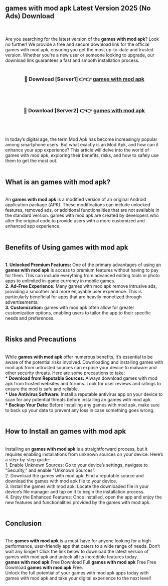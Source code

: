 ## games with mod apk Latest Version 2025 (No Ads) Download
<br><br>
Are you searching for the latest version of the <strong>games with mod apk</strong>? Look no further! We provide a free and secure download link for the official games with mod apk, ensuring you get the most up-to-date and trusted version. Whether you're a new user or someone looking to upgrade, our download link guarantees a fast and smooth installation process.
<br>
<br>
<div align="center">
<h3>🔴 Download [Server1] 👉👉 <a href="https://modyolo.store/games_with_mod_apk">games with mod apk</a></h3><br>
<br>
<h3>🔴 Download [Server2] 👉👉 <a href="https://modyolo.store/games_with_mod_apk">games with mod apk</a></h3><br>
</div>
<br>
<br>
In today’s digital age, the term Mod Apk has become increasingly popular among smartphone users. But what exactly is an Mod Apk, and how can it enhance your app experience? This article will delve into the world of games with mod apk, exploring their benefits, risks, and how to safely use them to get the most out.
<br>
<br>
<h2>What is an games with mod apk?</h2>
<br>
An <strong>games with mod apk</strong> is a modified version of an original Android application package (APK). These modifications can include unlocked features, removed ads, or additional functionalities that are not available in the standard version. games with mod apk are created by developers who alter the original code to provide users with a more customized and enhanced app experience.
<br>
<br>
<h2>Benefits of Using games with mod apk</h2>
<br>
<strong> 1. Unlocked Premium Features:</strong> One of the primary advantages of using an <strong>games with mod apk</strong> is access to premium features without having to pay for them. This can include everything from advanced editing tools in photo apps to unlimited in-game currency in mobile games.
<br>
<strong> 2. Ad-Free Experience:</strong> Many games with mod apk remove intrusive ads, providing a smoother and more enjoyable user experience. This is particularly beneficial for apps that are heavily monetized through advertisements.
<br>
<strong> 3. Customization:</strong> games with mod apk often allow for greater customization options, enabling users to tailor the app to their specific needs and preferences.
<br>
<br>
<h2>Risks and Precautions</h2>
<br>
While <strong>games with mod apk</strong> offer numerous benefits, it’s essential to be aware of the potential risks involved. Downloading and installing games with mod apk from untrusted sources can expose your device to malware and other security threats. Here are some precautions to take:
<br>
<strong> * Download from Reputable Sources:</strong> Always download games with mod apk from trusted websites and forums. Look for user reviews and ratings to ensure the mod is safe and reliable.
<br>
<strong> * Use Antivirus Software:</strong> Install a reputable antivirus app on your device to scan for any potential threats before installing an games with mod apk.
<br>
<strong> * Backup Your Data:</strong> Before installing any games with mod apk, make sure to back up your data to prevent any loss in case something goes wrong.
<br>
<br>
<h2>How to Install an games with mod apk</h2>
<br>
Installing an <strong>games with mod apk</strong> is a straightforward process, but it requires enabling installations from unknown sources on your device. Here’s a step-by-step guide:
<br>
 1. Enable Unknown Sources: Go to your device’s settings, navigate to "Security," and enable "Unknown Sources".
<br>
 2. Download the games with mod apk: Find a reputable source and download the games with mod apk file to your device.
<br>
 3. Install the games with mod apk: Locate the downloaded file in your device’s file manager and tap on it to begin the installation process.
<br>
 4. Enjoy the Enhanced Features: Once installed, open the app and enjoy the new features and functionalities provided by the games with mod apk.
<br>
<br>
<h2><strong>Conclusion</strong></h2>
<br>
The <strong>games with mod apk</strong> is a must-have for anyone looking for a high-performance, user-friendly app that caters to a wide range of needs. Don’t wait any longer! Click the link below to download the latest version of games with mod apk and unlock all its incredible features today.
<br>
<strong>games with mod apk</strong> Free Download Full <strong>games with mod apk</strong> Free Free Download <strong>games with mod apk</strong> Free.
<br>
Unlock the full potential of your games with mod apk apps today with games with mod apk and take your digital experience to the next level!

